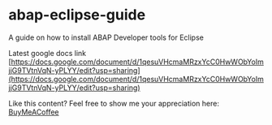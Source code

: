 # abap-eclipse-guide
A guide on how to install ABAP Developer tools for Eclipse

Latest google docs link
[https://docs.google.com/document/d/1qesuVHcmaMRzxYcC0HwWObYoImjjG9TVtnVqN-yPLYY/edit?usp=sharing](https://docs.google.com/document/d/1qesuVHcmaMRzxYcC0HwWObYoImjjG9TVtnVqN-yPLYY/edit?usp=sharing)

Like this content?
Feel free to show me your appreciation here:
[BuyMeACoffee](https://www.buymeacoffee.com/ryfleisch)

